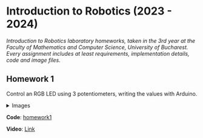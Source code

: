 # Introduction to Robotics (2023 - 2024)

_Introduction to Robotics laboratory homeworks, taken in the 3rd year at the Faculty of Mathematics and Computer Science, University of Bucharest.\
Every assignment includes at least requirements, implementation details, code and image files._

## Homework 1
Control an RGB LED using 3 potentiometers, writing the values with Arduino.

<details>
	<summary>Images</summary>
	<img src="homework1/1.jpg" width="350"> <br>
	<img src="homework1/2.jpg" width="350"> <br>
    <img src="homework1/3.jpg" width="350"> <br>
</details>

**Code**: [homework1](homework1/homework1.ino)

**Video**: [Link](https://www.youtube.com/watch?v=aJKo-8lg_Bs)
